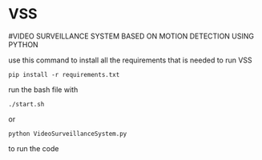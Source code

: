 # VSS
#VIDEO SURVEILLANCE SYSTEM BASED ON MOTION DETECTION USING PYTHON

use this command to install all the requirements that is needed to run VSS

~~~
pip install -r requirements.txt 
~~~

run the bash file with

~~~
./start.sh
~~~
or

~~~
python VideoSurveillanceSystem.py 
~~~
to run the code

